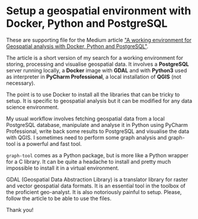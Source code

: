 # Setup a geospatial environment with Docker, Python and PostgreSQL
These are supporting file for the Medium article ["A working environment for Geospatial analysis with Docker, Python and PostgreSQL"](https://medium.com/@duccio.aiazzi/a-working-environment-for-geospatial-analysis-with-docker-python-and-postgresql-670c2be58e0a).   

The article is a short version of my search for a working environment for storing, processing and visualise geospatial data. It involves a **PostgreSQL** server running locally, a **Docker** image with **GDAL** and with **Python3** used as interpreter in **PyCharm Professional**, a local installation of **QGIS** (not necessary).   

The point is to use Docker to install all the libraries that can be tricky to setup. It is specific to geospatial analysis but it can be modified for any data science environment.    

My usual workflow involves fetching geospatial data from a local PostgreSQL database, manipulate and analyse it in Python using PyCharm Professional, write back some results to PostgreSQL and visualise the data with QGIS. I sometimes need to perform some graph analysis and graph-tool is a powerful and fast tool.    

`graph-tool` comes as a Python package, but is more like a Python wrapper for a C library. It can be quite a headache to install and pretty much impossible to install it in a virtual environment.    

GDAL (Geospatial Data Abstraction Library) is a translator library for raster and vector geospatial data formats. It is an essential tool in the toolbox of the proficient geo-analyst. It is also notoriously painful to setup.
Please, follow the article to be able to use the files.

Thank you!
